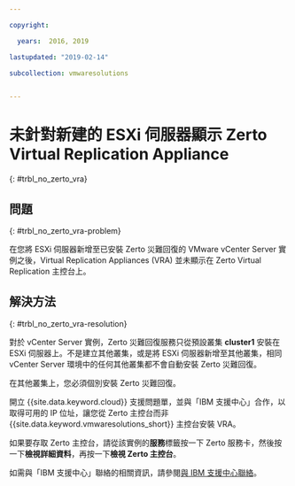 ```yaml
---

copyright:

  years:  2016, 2019

lastupdated: "2019-02-14"

subcollection: vmwaresolutions


---
```


# 未針對新建的 ESXi 伺服器顯示 Zerto Virtual Replication Appliance
{: #trbl_no_zerto_vra}

## 問題
{: #trbl_no_zerto_vra-problem}

在您將 ESXi 伺服器新增至已安裝 Zerto 災難回復的 VMware vCenter Server 實例之後，Virtual Replication Appliances (VRA) 並未顯示在 Zerto Virtual Replication 主控台上。

## 解決方法
{: #trbl_no_zerto_vra-resolution}

對於 vCenter Server 實例，Zerto 災難回復服務只從預設叢集 **cluster1** 安裝在 ESXi 伺服器上。不是建立其他叢集，或是將 ESXi 伺服器新增至其他叢集，相同 vCenter Server 環境中的任何其他叢集都不會自動安裝 Zerto 災難回復。

在其他叢集上，您必須個別安裝 Zerto 災難回復。

開立 {{site.data.keyword.cloud}} 支援問題單，並與「IBM 支援中心」合作，以取得可用的 IP 位址，讓您從 Zerto 主控台而非 {{site.data.keyword.vmwaresolutions_short}} 主控台安裝 VRA。

如果要存取 Zerto 主控台，請從該實例的**服務**標籤按一下 Zerto 服務卡，然後按一下**檢視詳細資料**，再按一下**檢視 Zerto 主控台**。

如需與「IBM 支援中心」聯絡的相關資訊，請參閱[與 IBM 支援中心聯絡](/docs/services/vmwaresolutions/vcenter?topic=vmware-solutions-trbl_support#trbl_support)。
